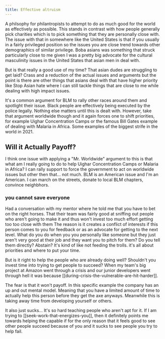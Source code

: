 ```yaml
---
title: Effective altruism
---
```


A philsophy for philantropists to attempt to do as much good for the world as effectively as possible. This stands in contrast with how people generally pick charities which is to pick something that they are personally close with. The issue with that in somewhere like the United States is that if you usually in a fairly privileged position so the issues you are close trend towards other demographics of similar privilege. Boba asians was something that struck particularly close to me given I was a pretty big advocate for the cultural masculinity issues in the United States that asian men in deal with. 

But is that really a good use of my time? That asian dudes are struggling to get laid? Crass and a reduction of the actual issues and arguments but the point is there are other things that asians deal with that have higher priority like Stop Asian hate where I can still tackle things that are close to me while dealing with high impact issues. 

It's a common argument for BLM to rally other races around them and spotlight their issue. Black people are effectively being executed by the police legally. Nothing else matters until this is dealt with. However, take that argument worldwide though and it again forces one to shift priorities, for example Uighar Concentration Camps or the famous Bill Gates example of dealing with Malaria in Africa. Some examples of the biggest strife in the world in 2021. 

## Will it Actually Payoff?
I think one issue with applying a "Mr. Worldwide" argument to this is that what am I really going to do to help Uighar Concentration Camps or Malaria in Africa?  I can rally support to force the government to act on worldwide issues but other then that... not much. BLM is an American issue and I'm an American. I can march on the streets, donate to local BLM chapters, convince neighbhors. 

### you cannot save everyone 
Had a conversation with my mentor where he told me that you have to bet on the right horses. That their team was fairly good at sniffing out people who aren't going to make it and thus won't invest too much effort getting too too close with them The reason is it creates a conflict of interests if this person comes to you for feedback or as an advocate for getting to the next level. What do you do when you you personally like someone but they just aren't very good at their job and they want you to pitch for them? Do you tell them directly? Abstain? It's kind of like not feeding the trolls.  it's all about priorities and where to put your time.

But is it right to help the people who are already doing well? Shouldn't you invest time into trying to get people to succeed? When my team's big project at Amazon went through a crisis and our junior developers went through hell it was because [[during-crisis-the-vulnerable-are-hit-harder]]. 

The fear is that it won't payoff. In this specific example the company has an up and out mental model. Meaning that you have a limited amount of time to actually help this person before they get the axe anyways. Meanwhile this is taking away time from developing yourself or others. 

It also just sucks... It's so hard teaching people who aren't apt for it. If I am trying to [[seek-work-that-energizes-you]], then it definitely points me towards helping the capable if for the only reason that it feels good to see other people succeed because of you and it sucks to see people you try to help fail. 